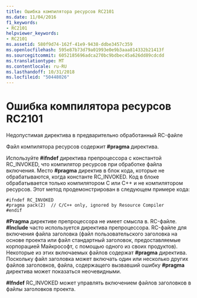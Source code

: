 ```yaml
---
title: Ошибка компилятора ресурсов RC2101
ms.date: 11/04/2016
f1_keywords:
- RC2101
helpviewer_keywords:
- RC2101
ms.assetid: 580f9d74-162f-41e9-9438-ddbe3457c359
ms.openlocfilehash: 595e87b73d79a01993e0e9b3aaa814332b21413f
ms.sourcegitcommit: 6052185696adca270bc9bdbec45a626dd89cdcdd
ms.translationtype: MT
ms.contentlocale: ru-RU
ms.lasthandoff: 10/31/2018
ms.locfileid: "50448026"
---
```

# <a name="resource-compiler-error-rc2101"></a>Ошибка компилятора ресурсов RC2101

Недопустимая директива в предварительно обработанный RC-файле

Файл компилятора ресурсов содержит **#pragma** директива.

Используйте **#ifndef** директива препроцессора с константой RC_INVOKED, что компилятор ресурсов при обработке файла включения. Место **#pragma** директив в блок кода, которые не обрабатываются, когда константе RC_INVOKED. Код в блоке обрабатывается только компилятором C или C++ и не компилятором ресурсов. Этот метод продемонстрирован в следующем примере кода:

```
#ifndef RC_INVOKED
#pragma pack(2)  // C/C++ only, ignored by Resource Compiler
#endif
```

**#Pragma** директиве препроцессора не имеет смысла в. RC-файле. **#Include** часто используется директива препроцессора. RC-файле для включения файла заголовка (файл пользовательского заголовка на основе проекта или файл стандартный заголовок, предоставляемые корпорацией Майкрософт, с помощью одного из своих продуктов). Некоторые из этих включаемых файлов содержат **#pragma** директива. Поскольку файл заголовка может включать один или несколько других файлов заголовков, файла, содержащего вызвавший ошибку **#pragma** директива может показаться неочевидными.

**#Ifndef** RC_INVOKED может управлять включением файлов заголовков в файлы заголовков проекта.